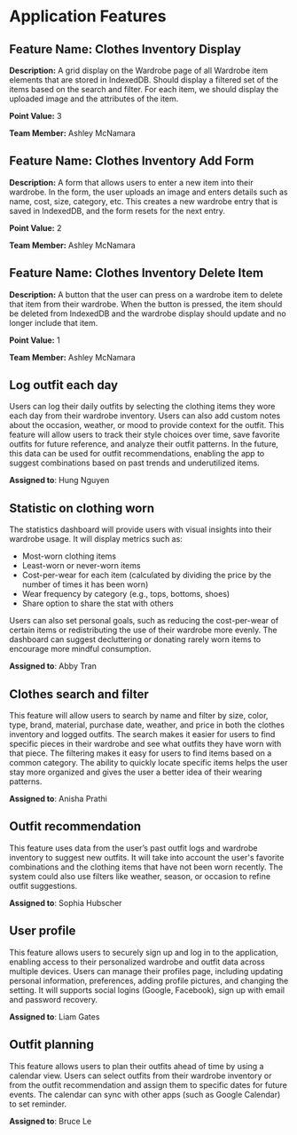 # Application Features

## Feature Name: Clothes Inventory Display
**Description:** A grid display on the Wardrobe page of all Wardrobe item elements that are stored in IndexedDB. Should display a filtered set of the items based on the search and filter. For each item, we should display the uploaded image and the attributes of the item.

**Point Value:** 3

**Team Member:** Ashley McNamara

## Feature Name: Clothes Inventory Add Form
**Description:** A form that allows users to enter a new item into their wardrobe. In the form, the user uploads an image and enters details such as name, cost, size, category, etc. This creates a new wardrobe entry that is saved in IndexedDB, and the form resets for the next entry.

**Point Value:** 2

**Team Member:** Ashley McNamara

## Feature Name: Clothes Inventory Delete Item
**Description:** A button that the user can press on a wardrobe item to delete that item from their wardrobe. When the button is pressed, the item should be deleted from IndexedDB and the wardrobe display should update and no longer include that item.

**Point Value:** 1

**Team Member:** Ashley McNamara

## Log outfit each day
Users can log their daily outfits by selecting the clothing items they wore each day from their wardrobe inventory. Users can also add custom notes about the occasion, weather, or mood to provide context for the outfit. This feature will allow users to track their style choices over time, save favorite outfits for future reference, and analyze their outfit patterns. In the future, this data can be used for outfit recommendations, enabling the app to suggest combinations based on past trends and underutilized items.

**Assigned to**: Hung Nguyen

## Statistic on clothing worn
The statistics dashboard will provide users with visual insights into their wardrobe usage. It will display metrics such as:
- Most-worn clothing items
- Least-worn or never-worn items
- Cost-per-wear for each item (calculated by dividing the price by the number of times it has been worn)
- Wear frequency by category (e.g., tops, bottoms, shoes)
- Share option to share the stat with others
  
Users can also set personal goals, such as reducing the cost-per-wear of certain items or redistributing the use of their wardrobe more evenly. The dashboard can suggest decluttering or donating rarely worn items to encourage more mindful consumption.

**Assigned to**: Abby Tran

## Clothes search and filter 
This feature will allow users to search by name and filter by size, color, type, brand, material, purchase date, weather, and price in both the clothes inventory and logged outfits. The search makes it easier for users to find specific pieces in their wardrobe and see what outfits they have worn with that piece. The filtering makes it easy for users to find items based on a common category. The ability to quickly locate specific items helps the user stay more organized and gives the user a better idea of their wearing patterns.

**Assigned to**: Anisha Prathi

## Outfit recommendation 
This feature uses data from the user’s past outfit logs and wardrobe inventory to suggest new outfits. It will take into account the user's favorite combinations and the clothing items that have not been worn recently. The system could also use filters like weather, season, or occasion to refine outfit suggestions. 

**Assigned to**: Sophia Hubscher

## User profile
This feature allows users to securely sign up and log in to the application, enabling access to their personalized wardrobe and outfit data across multiple devices. Users can manage their profiles page, including updating personal information, preferences, adding profile pictures, and changing the setting. It will supports social logins (Google, Facebook), sign up with email and password recovery.

**Assigned to**: Liam Gates

## Outfit planning
This feature allows users to plan their outfits ahead of time by using a calendar view. Users can select outfits from their wardrobe inventory or from the outfit recommendation and assign them to specific dates for future events. The calendar can sync with other apps (such as Google Calendar) to set reminder.

**Assigned to**: Bruce Le
  
